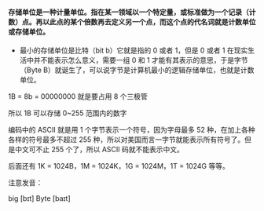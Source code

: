 #### 存储单位是一种计量单位。指在某一领域以一个特定量，或标准做为一个记录（计数）点。再以此点的某个倍数再去定义另一个点，而这个点的代名词就是计数单位或存储单位。

- 最小的存储单位是比特（bit b）它就是指的 0 或者 1，但是 0 或者 1 在现实生活中并不能表示怎么意义，需要一组 0 和 1 才能有其表示的意思，于是字节（Byte B）就诞生了，可以说字节是计算机最小的逻辑存储单位，也就是计数单位。

1B = 8b = 00000000 就是要占用 8 个三极管

所以 1B 可以存储 0~255 范围内的数字

编码中的 ASCII 就是用 1 个字节表示一个符号，因为字母最多 52 种，在加上各种各样的符号最多不超过 255 种，所以对美国而言一字节就能表示所有符号了。但是中文可不止 255 个了，所以 ASCII 码就不能表示中文。

后面还有 1K = 1024B，1M = 1024K，1G = 1024M，1T = 1024G 等等。

注意发音：

big [bɪt]
Byte [baɪt]
